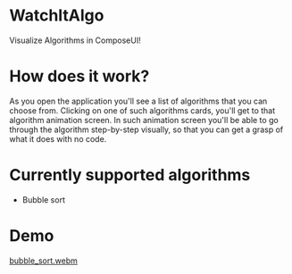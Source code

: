 # WatchItAlgo
Visualize Algorithms in ComposeUI!

# How does it work?
As you open the application you'll see a list of algorithms that you can choose from.
Clicking on one of such algorithms cards, you'll get to that algorithm animation screen.
In such animation screen you'll be able to go through the algorithm step-by-step visually, so that you can get a grasp of what it does with no code.

# Currently supported algorithms
- Bubble sort

# Demo
[bubble_sort.webm](https://github.com/mariodigirolamo1/WatchItAlgo/assets/69394590/3d28e313-adf6-42c3-97df-a1221e7d2858)
